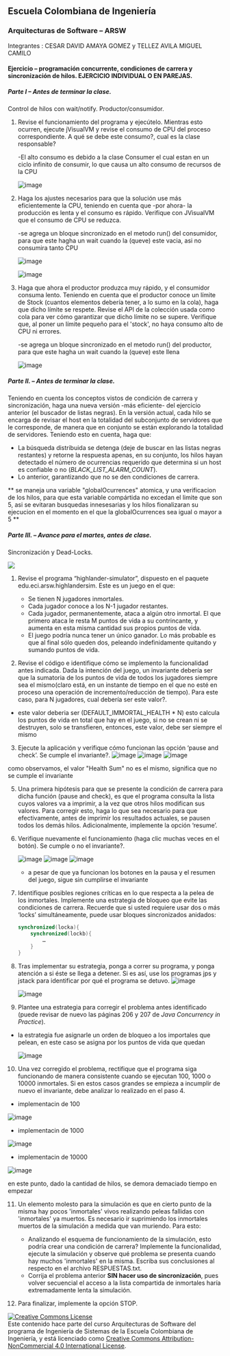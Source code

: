 
## Escuela Colombiana de Ingeniería
### Arquitecturas de Software – ARSW

Integrantes : CESAR DAVID AMAYA GOMEZ y TELLEZ AVILA MIGUEL CAMILO

#### Ejercicio – programación concurrente, condiciones de carrera y sincronización de hilos. EJERCICIO INDIVIDUAL O EN PAREJAS.

##### Parte I – Antes de terminar la clase.

Control de hilos con wait/notify. Productor/consumidor.

1. Revise el funcionamiento del programa y ejecútelo. Mientras esto ocurren, ejecute jVisualVM y revise el consumo de CPU del proceso correspondiente. A qué se debe este consumo?, cual es la clase responsable?
	
	-El alto consumo es debido a la clase Consumer el cual estan en un ciclo infinito de consumir, lo que causa un alto consumo de recursos de la CPU

	![image](https://github.com/user-attachments/assets/f90af4f9-b29f-45e2-9563-e2942bc66ae8)


3. Haga los ajustes necesarios para que la solución use más eficientemente la CPU, teniendo en cuenta que -por ahora- la producción es lenta y el consumo es rápido. Verifique con JVisualVM que el consumo de CPU se reduzca.
	
 	-se agrega un bloque sincronizado en el metodo run() del consumidor, para que este hagha un wait cuando la (queve) este vacia, asi no consumira tanto CPU
	
 	![image](https://github.com/user-attachments/assets/7541b1c2-67af-40a6-91d5-7f8cb37283ed)

 	![image](https://github.com/user-attachments/assets/89ab5673-0402-437d-9ae8-ce0b5dfea17a)


5. Haga que ahora el productor produzca muy rápido, y el consumidor consuma lento. Teniendo en cuenta que el productor conoce un límite de Stock (cuantos elementos debería tener, a lo sumo en la cola), haga que dicho límite se respete. Revise el API de la colección usada como cola para ver cómo garantizar que dicho límite no se supere. Verifique que, al poner un límite pequeño para el 'stock', no haya consumo alto de CPU ni errores.

	-se agrega un bloque sincronizado en el metodo run() del productor, para que este hagha un wait cuando la (queve) este llena

	 ![image](https://github.com/user-attachments/assets/49f2be92-7873-4fa2-bd74-249cbf89357d)
 

##### Parte II. – Antes de terminar la clase.


Teniendo en cuenta los conceptos vistos de condición de carrera y sincronización, haga una nueva versión -más eficiente- del ejercicio anterior (el buscador de listas negras). En la versión actual, cada hilo se encarga de revisar el host en la totalidad del subconjunto de servidores que le corresponde, de manera que en conjunto se están explorando la totalidad de servidores. Teniendo esto en cuenta, haga que:

- La búsqueda distribuida se detenga (deje de buscar en las listas negras restantes) y retorne la respuesta apenas, en su conjunto, los hilos hayan detectado el número de ocurrencias requerido que determina si un host es confiable o no (_BLACK_LIST_ALARM_COUNT_).
- Lo anterior, garantizando que no se den condiciones de carrera.


** se maneja una variable "globalOcurrences" atomica, y una verificacion de los hilos, para que esta variable compártida no excedan el limite que son 5, asi se evitaran busquedas innesesarias y los hilos fionalizaran su ejecucion en el momento en el que la globalOcurrences sea igual o mayor a 5 **

##### Parte III. – Avance para el martes, antes de clase.

Sincronización y Dead-Locks.

![](http://files.explosm.net/comics/Matt/Bummed-forever.png)

1. Revise el programa “highlander-simulator”, dispuesto en el paquete edu.eci.arsw.highlandersim. Este es un juego en el que:

	* Se tienen N jugadores inmortales.
	* Cada jugador conoce a los N-1 jugador restantes.
	* Cada jugador, permanentemente, ataca a algún otro inmortal. El que primero ataca le resta M puntos de vida a su contrincante, y aumenta en esta misma cantidad sus propios puntos de vida.
	* El juego podría nunca tener un único ganador. Lo más probable es que al final sólo queden dos, peleando indefinidamente quitando y sumando puntos de vida.

2. Revise el código e identifique cómo se implemento la funcionalidad antes indicada. Dada la intención del juego, un invariante debería ser que la sumatoria de los puntos de vida de todos los jugadores siempre sea el mismo(claro está, en un instante de tiempo en el que no esté en proceso una operación de incremento/reducción de tiempo). Para este caso, para N jugadores, cual debería ser este valor?.

- este valor deberia ser (DEFAULT_IMMORTAL_HEALTH * N) esto calcula los puntos de vida en total que hay en el juego, si no se crean ni se destruyen, solo se transfieren, entonces, este valor, debe ser siempre el mismo

3. Ejecute la aplicación y verifique cómo funcionan las opción ‘pause and check’. Se cumple el invariante?.
![image](https://github.com/user-attachments/assets/6c5f9d32-01b8-4f17-817b-e7501e759e1c)
![image](https://github.com/user-attachments/assets/19579cea-2f74-45ec-a203-d4384286c9da)
![image](https://github.com/user-attachments/assets/5e62e1a4-6c5c-40cf-9151-d87baed5118e)

como observamos, el valor "Health Sum" no es el mismo, significa que no se cumple el invariante



5. Una primera hipótesis para que se presente la condición de carrera para dicha función (pause and check), es que el programa consulta la lista cuyos valores va a imprimir, a la vez que otros hilos modifican sus valores. Para corregir esto, haga lo que sea necesario para que efectivamente, antes de imprimir los resultados actuales, se pausen todos los demás hilos. Adicionalmente, implemente la opción ‘resume’.

6. Verifique nuevamente el funcionamiento (haga clic muchas veces en el botón). Se cumple o no el invariante?.

   ![image](https://github.com/user-attachments/assets/319784b1-4aba-43d8-9f52-c71b7bdd5773)
   ![image](https://github.com/user-attachments/assets/5bf4236e-eaa3-469c-992e-89e219283708)
   ![image](https://github.com/user-attachments/assets/032f593e-b054-4699-99a0-4f1ab8a12420)

   - a pesar de que ya funcionan los botones en la pausa y el resumen del juego, sigue sin cumplirse el invariante



7. Identifique posibles regiones críticas en lo que respecta a la pelea de los inmortales. Implemente una estrategia de bloqueo que evite las condiciones de carrera. Recuerde que si usted requiere usar dos o más ‘locks’ simultáneamente, puede usar bloques sincronizados anidados:

	```java
	synchronized(locka){
		synchronized(lockb){
			…
		}
	}
	```

8. Tras implementar su estrategia, ponga a correr su programa, y ponga atención a si éste se llega a detener. Si es así, use los programas jps y jstack para identificar por qué el programa se detuvo.
   ![image](https://github.com/user-attachments/assets/4c4f8ff0-6836-4594-8cdb-b82e0d6d10af)

   ![image](https://github.com/user-attachments/assets/63123d2c-9bf9-4021-84ad-30b45ec1e7e2)



9. Plantee una estrategia para corregir el problema antes identificado (puede revisar de nuevo las páginas 206 y 207 de _Java Concurrency in Practice_).

- la estrategia fue asignarle un orden de bloqueo a los importales que pelean, en este caso se asigna por los puntos de vida que quedan
  
  ![image](https://github.com/user-attachments/assets/6a634979-c732-41cc-8bc8-9faf0c54c505)


10. Una vez corregido el problema, rectifique que el programa siga funcionando de manera consistente cuando se ejecutan 100, 1000 o 10000 inmortales. Si en estos casos grandes se empieza a incumplir de nuevo el invariante, debe analizar lo realizado en el paso 4.
    
- implementacin de 100

![image](https://github.com/user-attachments/assets/a153c9b8-70f3-4d64-a779-a58ccb3a5f65)

- implementacin de 1000

![image](https://github.com/user-attachments/assets/045158cb-9c6f-4288-bf41-188c78bec487)

- implementacin de 10000

![image](https://github.com/user-attachments/assets/40e5daa8-54b7-4c88-bcf2-982e332e3765)

 en este punto, dado la cantidad de hilos, se demora demaciado tiempo en empezar



11. Un elemento molesto para la simulación es que en cierto punto de la misma hay pocos 'inmortales' vivos realizando peleas fallidas con 'inmortales' ya muertos. Es necesario ir suprimiendo los inmortales muertos de la simulación a medida que van muriendo. Para esto:
	* Analizando el esquema de funcionamiento de la simulación, esto podría crear una condición de carrera? Implemente la funcionalidad, ejecute la simulación y observe qué problema se presenta cuando hay muchos 'inmortales' en la misma. Escriba sus conclusiones al respecto en el archivo RESPUESTAS.txt.
	* Corrija el problema anterior __SIN hacer uso de sincronización__, pues volver secuencial el acceso a la lista compartida de inmortales haría extremadamente lenta la simulación.

12. Para finalizar, implemente la opción STOP.

<!--
### Criterios de evaluación

1. Parte I.
	* Funcional: La simulación de producción/consumidor se ejecuta eficientemente (sin esperas activas).

2. Parte II. (Retomando el laboratorio 1)
	* Se modificó el ejercicio anterior para que los hilos llevaran conjuntamente (compartido) el número de ocurrencias encontradas, y se finalizaran y retornaran el valor en cuanto dicho número de ocurrencias fuera el esperado.
	* Se garantiza que no se den condiciones de carrera modificando el acceso concurrente al valor compartido (número de ocurrencias).


2. Parte III.
	* Diseño:
		- Coordinación de hilos:
			* Para pausar la pelea, se debe lograr que el hilo principal induzca a los otros a que se suspendan a sí mismos. Se debe también tener en cuenta que sólo se debe mostrar la sumatoria de los puntos de vida cuando se asegure que todos los hilos han sido suspendidos.
			* Si para lo anterior se recorre a todo el conjunto de hilos para ver su estado, se evalúa como R, por ser muy ineficiente.
			* Si para lo anterior los hilos manipulan un contador concurrentemente, pero lo hacen sin tener en cuenta que el incremento de un contador no es una operación atómica -es decir, que puede causar una condición de carrera- , se evalúa como R. En este caso se debería sincronizar el acceso, o usar tipos atómicos como AtomicInteger).

		- Consistencia ante la concurrencia
			* Para garantizar la consistencia en la pelea entre dos inmortales, se debe sincronizar el acceso a cualquier otra pelea que involucre a uno, al otro, o a los dos simultáneamente:
			* En los bloques anidados de sincronización requeridos para lo anterior, se debe garantizar que si los mismos locks son usados en dos peleas simultánemante, éstos será usados en el mismo orden para evitar deadlocks.
			* En caso de sincronizar el acceso a la pelea con un LOCK común, se evaluará como M, pues esto hace secuencial todas las peleas.
			* La lista de inmortales debe reducirse en la medida que éstos mueran, pero esta operación debe realizarse SIN sincronización, sino haciendo uso de una colección concurrente (no bloqueante).

	

	* Funcionalidad:
		* Se cumple con el invariante al usar la aplicación con 10, 100 o 1000 hilos.
		* La aplicación puede reanudar y finalizar(stop) su ejecución.
		
		-->

<a rel="license" href="http://creativecommons.org/licenses/by-nc/4.0/"><img alt="Creative Commons License" style="border-width:0" src="https://i.creativecommons.org/l/by-nc/4.0/88x31.png" /></a><br />Este contenido hace parte del curso Arquitecturas de Software del programa de Ingeniería de Sistemas de la Escuela Colombiana de Ingeniería, y está licenciado como <a rel="license" href="http://creativecommons.org/licenses/by-nc/4.0/">Creative Commons Attribution-NonCommercial 4.0 International License</a>.
